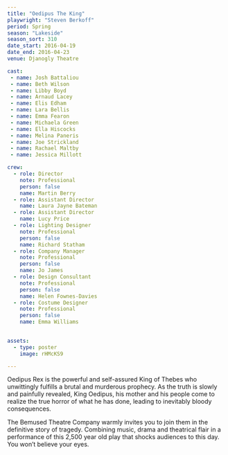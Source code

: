 ```yaml
---
title: "Oedipus The King"
playwright: "Steven Berkoff"
period: Spring
season: "Lakeside"
season_sort: 310
date_start: 2016-04-19
date_end: 2016-04-23
venue: Djanogly Theatre

cast:
 - name: Josh Battaliou
 - name: Beth Wilson
 - name: Libby Boyd
 - name: Arnaud Lacey
 - name: Elis Edham
 - name: Lara Bellis
 - name: Emma Fearon 
 - name: Michaela Green
 - name: Ella Hiscocks
 - name: Melina Paneris
 - name: Joe Strickland
 - name: Rachael Maltby
 - name: Jessica Millott

crew:
  - role: Director
    note: Professional
    person: false
    name: Martin Berry
  - role: Assistant Director
    name: Laura Jayne Bateman
  - role: Assistant Director
    name: Lucy Price
  - role: Lighting Designer
    note: Professional
    person: false
    name: Richard Statham
  - role: Company Manager
    note: Professional
    person: false
    name: Jo James
  - role: Design Consultant
    note: Professional
    person: false
    name: Helen Fownes-Davies
  - role: Costume Designer
    note: Professional
    person: false
    name: Emma Williams
  

assets:
  - type: poster
    image: rHMcKS9

---
```


Oedipus Rex is the powerful and self-assured King of Thebes who unwittingly fulfills a brutal and murderous prophecy. As the truth is slowly and painfully revealed, King Oedipus, his mother and his people come to realize the true horror of what he has done, leading to inevitably bloody consequences. 

The Bemused Theatre Company warmly invites you to join them in the definitive story of tragedy. Combining music, drama and theatrical flair in a performance of this 2,500 year old play that shocks audiences to this day. You won’t believe your eyes.
